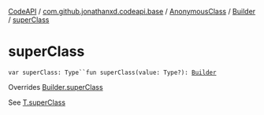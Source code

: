 [CodeAPI](../../../index.md) / [com.github.jonathanxd.codeapi.base](../../index.md) / [AnonymousClass](../index.md) / [Builder](index.md) / [superClass](.)

# superClass

`var superClass: Type``fun superClass(value: Type?): `[`Builder`](index.md)

Overrides [Builder.superClass](../../-super-class-holder/-builder/super-class.md)

See [T.superClass](#)

